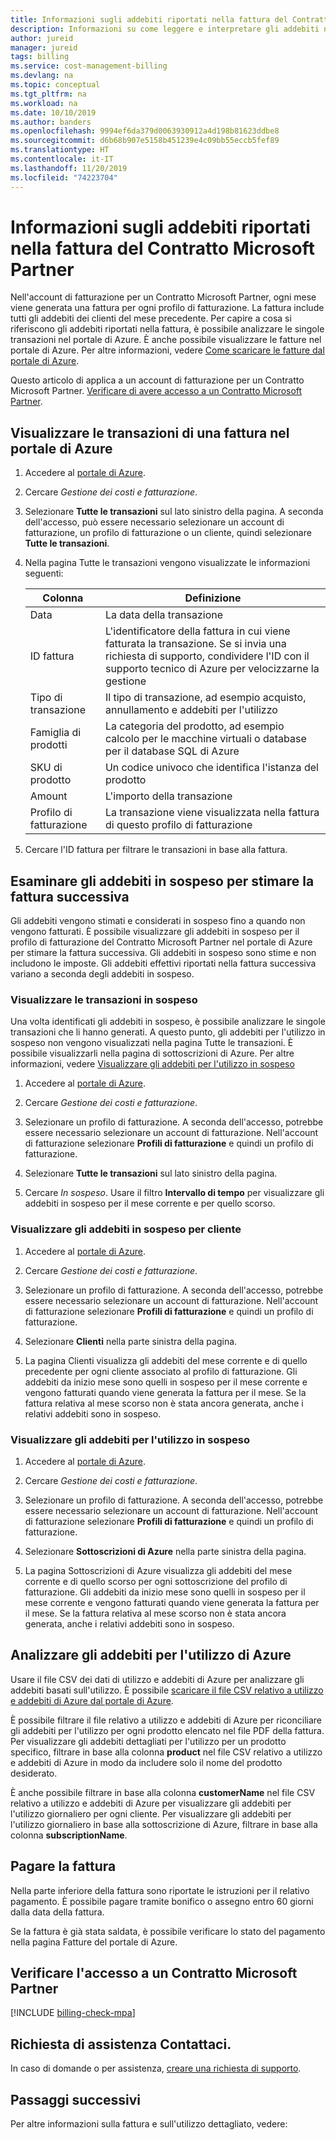 ```yaml
---
title: Informazioni sugli addebiti riportati nella fattura del Contratto Microsoft Partner - Azure
description: Informazioni su come leggere e interpretare gli addebiti nella fattura.
author: jureid
manager: jureid
tags: billing
ms.service: cost-management-billing
ms.devlang: na
ms.topic: conceptual
ms.tgt_pltfrm: na
ms.workload: na
ms.date: 10/10/2019
ms.author: banders
ms.openlocfilehash: 9994ef6da379d0063930912a4d198b81623ddbe8
ms.sourcegitcommit: d6b68b907e5158b451239e4c09bb55eccb5fef89
ms.translationtype: HT
ms.contentlocale: it-IT
ms.lasthandoff: 11/20/2019
ms.locfileid: "74223704"
---
```

# <a name="understand-charges-on-your-microsoft-partner-agreement-invoice"></a>Informazioni sugli addebiti riportati nella fattura del Contratto Microsoft Partner

 Nell'account di fatturazione per un Contratto Microsoft Partner, ogni mese viene generata una fattura per ogni profilo di fatturazione. La fattura include tutti gli addebiti dei clienti del mese precedente. Per capire a cosa si riferiscono gli addebiti riportati nella fattura, è possibile analizzare le singole transazioni nel portale di Azure. È anche possibile visualizzare le fatture nel portale di Azure. Per altre informazioni, vedere [Come scaricare le fatture dal portale di Azure](billing-download-azure-invoice.md).

Questo articolo di applica a un account di fatturazione per un Contratto Microsoft Partner. [Verificare di avere accesso a un Contratto Microsoft Partner](#check-access-to-a-microsoft-partner-agreement).

## <a name="view-transactions-for-an-invoice-in-the-azure-portal"></a>Visualizzare le transazioni di una fattura nel portale di Azure

1. Accedere al [portale di Azure](https://www.azure.com).

2. Cercare *Gestione dei costi e fatturazione*.

   <!--  ![Screenshot that shows Azure portal search for cost management + billing](./media/billing-understand-your-bill-mca/billing-search-cost-management-billing.png) -->

3. Selezionare **Tutte le transazioni** sul lato sinistro della pagina. A seconda dell'accesso, può essere necessario selezionare un account di fatturazione, un profilo di fatturazione o un cliente, quindi selezionare **Tutte le transazioni**.

4. Nella pagina Tutte le transazioni vengono visualizzate le informazioni seguenti:

    <!-- ![Screenshot that shows the billed transactions list](./media/billing-mpa-understand-your-bill/mpa-billing-profile-all-transactions.png) -->

    |Colonna  |Definizione  |
    |---------|---------|
    |Data     | La data della transazione  |
    |ID fattura     | L'identificatore della fattura in cui viene fatturata la transazione. Se si invia una richiesta di supporto, condividere l'ID con il supporto tecnico di Azure per velocizzarne la gestione |
    |Tipo di transazione     |  Il tipo di transazione, ad esempio acquisto, annullamento e addebiti per l'utilizzo  |
    |Famiglia di prodotti     | La categoria del prodotto, ad esempio calcolo per le macchine virtuali o database per il database SQL di Azure|
    |SKU di prodotto     | Un codice univoco che identifica l'istanza del prodotto |
    |Amount     |  L'importo della transazione      |
    |Profilo di fatturazione     | La transazione viene visualizzata nella fattura di questo profilo di fatturazione |

5. Cercare l'ID fattura per filtrare le transazioni in base alla fattura.

## <a name="review-pending-charges-to-estimate-your-next-invoice"></a>Esaminare gli addebiti in sospeso per stimare la fattura successiva

Gli addebiti vengono stimati e considerati in sospeso fino a quando non vengono fatturati. È possibile visualizzare gli addebiti in sospeso per il profilo di fatturazione del Contratto Microsoft Partner nel portale di Azure per stimare la fattura successiva. Gli addebiti in sospeso sono stime e non includono le imposte. Gli addebiti effettivi riportati nella fattura successiva variano a seconda degli addebiti in sospeso.

### <a name="view-pending-transactions"></a>Visualizzare le transazioni in sospeso

Una volta identificati gli addebiti in sospeso, è possibile analizzare le singole transazioni che li hanno generati. A questo punto, gli addebiti per l'utilizzo in sospeso non vengono visualizzati nella pagina Tutte le transazioni. È possibile visualizzarli nella pagina di sottoscrizioni di Azure. Per altre informazioni, vedere [Visualizzare gli addebiti per l'utilizzo in sospeso](#view-pending-usage-charges)

1. Accedere al [portale di Azure](https://portal.azure.com).

2. Cercare *Gestione dei costi e fatturazione*.

   <!-- ![Screenshot that shows Azure portal search for cost management + billing](./media/billing-understand-your-bill-mca/billing-search-cost-management-billing.png) -->

3. Selezionare un profilo di fatturazione. A seconda dell'accesso, potrebbe essere necessario selezionare un account di fatturazione. Nell'account di fatturazione selezionare **Profili di fatturazione** e quindi un profilo di fatturazione.

4. Selezionare **Tutte le transazioni** sul lato sinistro della pagina.

5. Cercare *In sospeso*. Usare il filtro **Intervallo di tempo** per visualizzare gli addebiti in sospeso per il mese corrente e per quello scorso.

   <!-- ![Screenshot that shows the pending transactions list](./media/billing-mpa-understand-your-bill/mpa-billing-profile-pending-transactions.png) -->

### <a name="view-pending-charges-by-customer"></a>Visualizzare gli addebiti in sospeso per cliente

1. Accedere al [portale di Azure](https://portal.azure.com).

2. Cercare *Gestione dei costi e fatturazione*.

3. Selezionare un profilo di fatturazione. A seconda dell'accesso, potrebbe essere necessario selezionare un account di fatturazione. Nell'account di fatturazione selezionare **Profili di fatturazione** e quindi un profilo di fatturazione.

4. Selezionare **Clienti** nella parte sinistra della pagina.

    <!-- ![screenshot of billing profile customers list](./media/billing-mpa-understand-your-bill/mpa-billing-profile-customers.png) -->

5. La pagina Clienti visualizza gli addebiti del mese corrente e di quello precedente per ogni cliente associato al profilo di fatturazione. Gli addebiti da inizio mese sono quelli in sospeso per il mese corrente e vengono fatturati quando viene generata la fattura per il mese. Se la fattura relativa al mese scorso non è stata ancora generata, anche i relativi addebiti sono in sospeso.

### <a name="view-pending-usage-charges"></a>Visualizzare gli addebiti per l'utilizzo in sospeso

1. Accedere al [portale di Azure](https://portal.azure.com).

2. Cercare *Gestione dei costi e fatturazione*.

3. Selezionare un profilo di fatturazione. A seconda dell'accesso, potrebbe essere necessario selezionare un account di fatturazione. Nell'account di fatturazione selezionare **Profili di fatturazione** e quindi un profilo di fatturazione.

4. Selezionare **Sottoscrizioni di Azure** nella parte sinistra della pagina.

5. La pagina Sottoscrizioni di Azure visualizza gli addebiti del mese corrente e di quello scorso per ogni sottoscrizione del profilo di fatturazione. Gli addebiti da inizio mese sono quelli in sospeso per il mese corrente e vengono fatturati quando viene generata la fattura per il mese. Se la fattura relativa al mese scorso non è stata ancora generata, anche i relativi addebiti sono in sospeso.

<!--     ![Screenshot that shows the Azure subscriptions list for MPA billing profile](./media/billing-mpa-understand-your-bill/mpa-billing-profile-subscriptions-list.png) -->

## <a name="analyze-your-azure-usage-charges"></a>Analizzare gli addebiti per l'utilizzo di Azure

Usare il file CSV dei dati di utilizzo e addebiti di Azure per analizzare gli addebiti basati sull'utilizzo. È possibile [scaricare il file CSV relativo a utilizzo e addebiti di Azure dal portale di Azure](billing-download-azure-daily-usage.md).

È possibile filtrare il file relativo a utilizzo e addebiti di Azure per riconciliare gli addebiti per l'utilizzo per ogni prodotto elencato nel file PDF della fattura. Per visualizzare gli addebiti dettagliati per l'utilizzo per un prodotto specifico, filtrare in base alla colonna **product** nel file CSV relativo a utilizzo e addebiti di Azure in modo da includere solo il nome del prodotto desiderato.

È anche possibile filtrare in base alla colonna **customerName** nel file CSV relativo a utilizzo e addebiti di Azure per visualizzare gli addebiti per l'utilizzo giornaliero per ogni cliente. Per visualizzare gli addebiti per l'utilizzo giornaliero in base alla sottoscrizione di Azure, filtrare in base alla colonna **subscriptionName**.


## <a name="pay-your-bill"></a>Pagare la fattura

Nella parte inferiore della fattura sono riportate le istruzioni per il relativo pagamento. È possibile pagare tramite bonifico o assegno entro 60 giorni dalla data della fattura.

Se la fattura è già stata saldata, è possibile verificare lo stato del pagamento nella pagina Fatture del portale di Azure.

## <a name="check-access-to-a-microsoft-partner-agreement"></a>Verificare l'accesso a un Contratto Microsoft Partner
[!INCLUDE [billing-check-mpa](../../includes/billing-check-mpa.md)]

## <a name="need-help-contact-us"></a>Richiesta di assistenza Contattaci.

In caso di domande o per assistenza, [creare una richiesta di supporto](https://go.microsoft.com/fwlink/?linkid=2083458).

## <a name="next-steps"></a>Passaggi successivi

Per altre informazioni sulla fattura e sull'utilizzo dettagliato, vedere:
